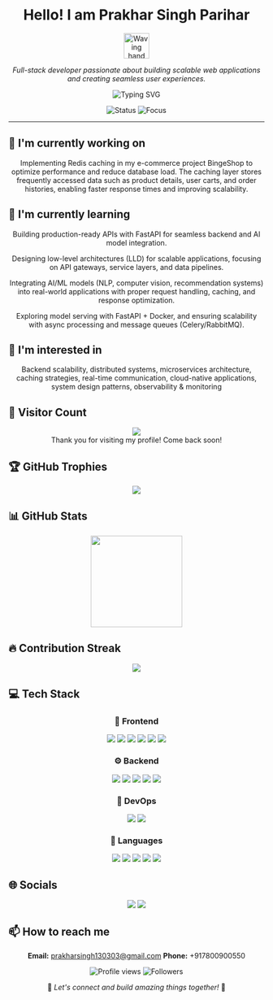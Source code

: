 <div align="center">

#  Hello! I am Prakhar Singh Parihar 
<p align="center">
  <!-- Fun GIF -->
  <img src="https://media.giphy.com/media/hvRJCLFzcasrR4ia7z/giphy.gif" width="50px" alt="Waving hand"/>
</p>


<p align="center">
  <em>Full-stack developer passionate about building scalable web applications and creating seamless user experiences.</em>
</p>

<p align="center">
  <!-- Typing Animation -->
  <img src="https://readme-typing-svg.herokuapp.com?font=Fira+Code&weight=500&size=22&pause=1000&color=36BCF7&center=true&vCenter=true&width=550&lines=🚀+Full-stack+Developer;⚡+Backend+%26+Scalable+Systems;💡+Open+Source+Contributor;🌱+Always+Learning+New+Tech" alt="Typing SVG" />
</p>

<p align="center">
  <!-- Status & Focus -->
  <img src="https://img.shields.io/badge/Status-Available_for_collaboration-brightgreen?style=for-the-badge&logo=github" alt="Status" />
  <img src="https://img.shields.io/badge/Focus-Web_Development-blue?style=for-the-badge&logo=javascript" alt="Focus" />
</p>

</div>

<hr>

## 🔭 I'm currently working on

<div align="center"><p>Implementing Redis caching in my e-commerce project BingeShop to optimize performance and reduce database load. The caching layer stores frequently accessed data such as product details, user carts, and order histories, enabling faster response times and improving scalability.</p></div>

## 🌱 I'm currently learning

<div align="center"><p>Building production-ready APIs with FastAPI for seamless backend and AI model integration.

Designing low-level architectures (LLD) for scalable applications, focusing on API gateways, service layers, and data pipelines.

Integrating AI/ML models (NLP, computer vision, recommendation systems) into real-world applications with proper request handling, caching, and response optimization.

Exploring model serving with FastAPI + Docker, and ensuring scalability with async processing and message queues (Celery/RabbitMQ).</p></div>

## 👀 I'm interested in

<div align="center"><p>Backend scalability, distributed systems, microservices architecture, caching strategies, real-time communication, cloud-native applications, system design patterns, observability & monitoring</p></div>

## 👀 Visitor Count

<!-- ⚠️ Important: Replace 'Prakhar140303' with your actual GitHub username in the URL below -->
<p align="center">
  <img src="https://profile-counter.glitch.me/Prakhar140303/count.svg" />
  <br>Thank you for visiting my profile! Come back soon!
</p>

## 🏆 GitHub Trophies

<!-- ⚠️ Important: Replace 'Prakhar140303' with your actual GitHub username in the URL below -->
<p align="center">
  <img src="https://github-profile-trophy.vercel.app/?username=Prakhar140303&theme=juicyfresh&column=7&margin-w=15&margin-h=15" />
</p>

## 📊 GitHub Stats

<!-- ⚠️ Important: Replace 'Prakhar140303' with your actual GitHub username in the URL below -->
<div align="center">
  <img height="180em" src="https://github-readme-stats.vercel.app/api?username=Prakhar140303&show_icons=true&theme=radical&include_all_commits=true&count_private=true"/>
</div>

## 🔥 Contribution Streak

<!-- ⚠️ Important: Replace 'Prakhar140303' with your actual GitHub username in the URL below -->
<div align="center">
  <img src="https://github-readme-streak-stats.herokuapp.com/?user=Prakhar140303&theme=radical&hide_border=false" />
</div>

## 💻 Tech Stack

<div align="center">

### 🎨 Frontend

<img src="https://img.shields.io/badge/-React-05122A?style=for-the-badge&color=ff69b4"> <img src="https://img.shields.io/badge/-Bootstrap-05122A?style=for-the-badge&color=ff69b4"> <img src="https://img.shields.io/badge/-Material UI-05122A?style=for-the-badge&color=ff69b4"> <img src="https://img.shields.io/badge/-CSS3-05122A?style=for-the-badge&color=ff69b4"> <img src="https://img.shields.io/badge/-HTML5-05122A?style=for-the-badge&color=ff69b4"> <img src="https://img.shields.io/badge/-Tailwind-05122A?style=for-the-badge&color=ff69b4">

### ⚙️ Backend

<img src="https://img.shields.io/badge/-Node.js-05122A?style=for-the-badge&color=4169e1"> <img src="https://img.shields.io/badge/-Express-05122A?style=for-the-badge&color=4169e1"> <img src="https://img.shields.io/badge/-MongoDB-05122A?style=for-the-badge&color=4169e1"> <img src="https://img.shields.io/badge/-MySQL-05122A?style=for-the-badge&color=4169e1"> <img src="https://img.shields.io/badge/-Redis-05122A?style=for-the-badge&color=4169e1">

### 🚀 DevOps

<img src="https://img.shields.io/badge/-Docker-05122A?style=for-the-badge&color=9370db"> <img src="https://img.shields.io/badge/-AWS-05122A?style=for-the-badge&color=9370db">

### 💬 Languages

<img src="https://img.shields.io/badge/-JavaScript-05122A?style=for-the-badge&color=FFA500"> <img src="https://img.shields.io/badge/-TypeScript-05122A?style=for-the-badge&color=FFA500"> <img src="https://img.shields.io/badge/-C++-05122A?style=for-the-badge&color=FFA500"> <img src="https://img.shields.io/badge/-C-05122A?style=for-the-badge&color=FFA500"> <img src="https://img.shields.io/badge/-Python-05122A?style=for-the-badge&color=FFA500">

</div>

## 🌐 Socials

<div align="center">

<a href="https://www.github.com/Prakhar140303"><img src="https://img.shields.io/badge/github-%23121011.svg?style=for-the-badge&logo=github&logoColor=white&color=9a6bdf"></a> <a href="https://www.linkedin.com/in/prakhar140303/"><img src="https://img.shields.io/badge/linkedin-%230077B5.svg?style=for-the-badge&logo=linkedin&logoColor=white&color=df6b9a"></a> 

</div>

## 📫 How to reach me

<div align="center">

**Email:** prakharsingh130303@gmail.com
**Phone:** +917800900550

</div>

<div align="center">

<!-- ⚠️ Important: Replace 'Prakhar140303' with your actual GitHub username in the URLs below -->
<img src="https://komarev.com/ghpvc/?username=Prakhar140303&style=for-the-badge&color=blueviolet" alt="Profile views"/>

<img src="https://img.shields.io/github/followers/Prakhar140303?style=for-the-badge&color=ff69b4" alt="Followers"/>

<p>🌈 <i>Let's connect and build amazing things together!</i> 🚀</p>

</div>
